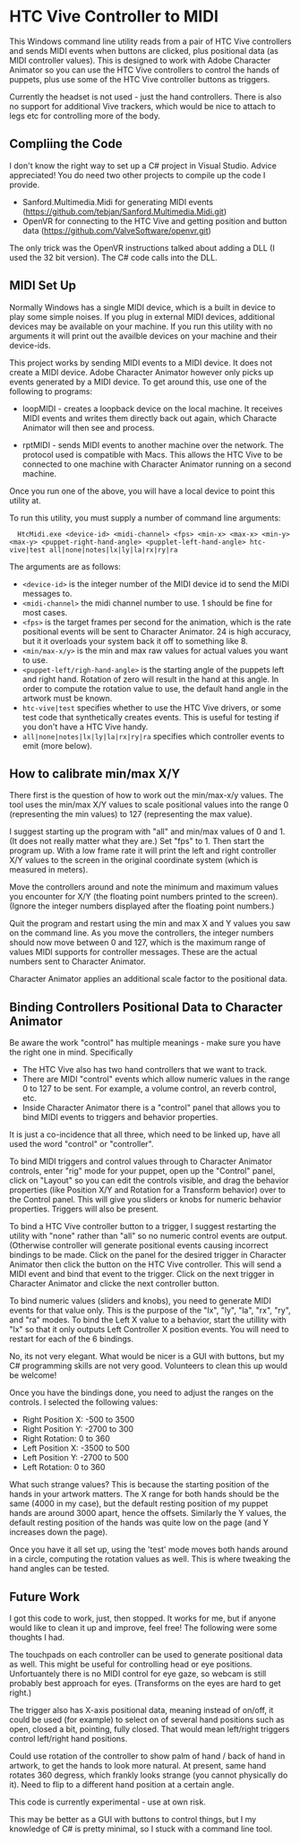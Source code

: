 HTC Vive Controller to MIDI
===========================

This Windows command line utility reads from a pair of HTC Vive controllers and
sends MIDI events when buttons are clicked, plus positional data (as MIDI
controller values).  This is designed to work with Adobe Character Animator so
you can use the HTC Vive controllers to control the hands of puppets, plus use
some of the HTC Vive controller buttons as triggers.

Currently the headset is not used - just the hand controllers. There is also
no support for additional Vive trackers, which would be nice to attach to
legs etc for controlling more of the body.

## Compliing the Code 

I don't know the right way to set up a C# project in Visual Studio. Advice
appreciated! You do need two other projects to compile up the code I provide.

 - Sanford.Multimedia.Midi for generating MIDI events (https://github.com/tebjan/Sanford.Multimedia.Midi.git)
 - OpenVR for connecting to the HTC Vive and getting position and button data (https://github.com/ValveSoftware/openvr.git)

The only trick was the OpenVR instructions talked about adding a DLL (I used
the 32 bit version). The C# code calls into the DLL.

## MIDI Set Up 

Normally Windows has a single MIDI device, which is a built in device to
play some simple noises. If you plug in external MIDI devices, additional
devices may be available on your machine. If you run this utility with no
arguments it will print out the availble devices on your machine and their
device-ids.

This project works by sending MIDI events to a MIDI device. It does not create
a MIDI device. Adobe Character Animator however only picks up events generated
by a MIDI device. To get around this, use one of the following to programs:

 * loopMIDI - creates a loopback device on the local machine. It receives MIDI
   events and writes them directly back out again, which Characte Animator will
   then see and process.

 * rptMIDI - sends MIDI events to another machine over the network. The
   protocol used is compatible with Macs. This allows the HTC Vive to be
   connected to one machine with Character Animator running on a second
   machine.

Once you run one of the above, you will have a local device to point this
utility at.

To run this utility, you must supply a number of command line arguments:

      HtcMidi.exe <device-id> <midi-channel> <fps> <min-x> <max-x> <min-y> <max-y> <puppet-right-hand-angle> <pupplet-left-hand-angle> htc-vive|test all|none|notes|lx|ly|la|rx|ry|ra

The arguments are as follows:

* `<device-id>` is the integer number of the MIDI device id to send the MIDI messages to.
* `<midi-channel>` the midi channel number to use. 1 should be fine for most cases.
* `<fps>` is the target frames per second for the animation, which is the rate positional events will be sent to Character Animator. 24 is high accuracy, but it it overloads your system back it off to something like 8.
* `<min/max-x/y>` is the min and max raw values for actual values you want to use.
* `<puppet-left/righ-hand-angle>` is the starting angle of the puppets left and right hand. Rotation of zero will result in the hand at this angle. In order to compute the rotation value to use, the default hand angle in the artwork must be known.
* `htc-vive|test` specifies whether to use the HTC Vive drivers, or some test code that synthetically creates events. This is useful for testing if you don't have a HTC Vive handy.
* `all|none|notes|lx|ly|la|rx|ry|ra` specifies which controller events to emit (more below).

## How to calibrate min/max X/Y 

There first is the question of how to work out the min/max-x/y values.
The tool uses the min/max X/Y values to scale positional values into the range
0 (representing the min values) to 127 (representing the max value).

I suggest starting up the program with "all" and min/max values of 0 and 1.
(It does not really matter what they are.) Set "fps" to 1. Then start the
program up. With a low frame rate it will print the left and right controller
X/Y values to the screen in the original coordinate system (which is measured
in meters).

Move the controllers around and note the minimum and maximum values you
encounter for X/Y (the floating point numbers printed to the screen).
(Ignore the integer numbers displayed after the floating point numbers.)

Quit the program and restart using the min and max X and Y values you saw on
the command line. As you move the controllers, the integer numbers should now
move between 0 and 127, which is the maximum range of values MIDI supports for
controller messages. These are the actual numbers sent to Character Animator.

Character Animator applies an additional scale factor to the positional data.

## Binding Controllers Positional Data to Character Animator 

Be aware the work "control" has multiple meanings - make sure you have the
right one in mind. Specifically

 - The HTC Vive also has two hand controllers that we want to track.
 - There are MIDI "control" events which allow numeric values in the range 0 to 127 to be sent. For example, a volume control, an reverb control, etc.
 - Inside Character Animator there is a "control" panel that allows you to bind MIDI events to triggers and behavior properties.

It is just a co-incidence that all three, which need to be linked up, have all
used the word "control" or "controller".

To bind MIDI triggers and control values through to Character Animator
controls, enter "rig" mode for your puppet, open up the "Control" panel,
click on "Layout" so you can edit the controls visible, and drag the behavior
properties (like Position X/Y and Rotation for a Transform behavior) over to
the Control panel. This will give you sliders or knobs for numeric behavior
properties. Triggers will also be present.

To bind a HTC Vive controller button to a trigger, I suggest restarting the
utility with "none" rather than "all" so no numeric control events are output.
(Otherwise controller will generate positional events causing incorrect
bindings to be made. Click on the panel for the desired trigger in Character
Animator then click the button on the HTC Vive controller. This will send a
MIDI event and bind that event to the trigger. Click on the next trigger in
Character Animator and clicke the next controller button.

To bind numeric values (sliders and knobs), you need to generate MIDI events
for that value only. This is the purpose of the "lx", "ly", "la", "rx", "ry",
and "ra" modes. To bind the Left X value to a behavior, start the utillity with
"lx" so that it only outputs Left Controller X position events. You will need
to restart for each of the 6 bindings.

No, its not very elegant. What would be nicer is a GUI with buttons, but
my C# programming skills are not very good. Volunteers to clean this up
would be welcome!

Once you have the bindings done, you need to adjust the ranges on the controls.
I selected the following values:

 - Right Position X: -500 to 3500
 - Right Position Y: -2700 to 300
 - Right Rotation: 0 to 360
 - Left Position X: -3500 to 500
 - Left Position Y: -2700 to 500
 - Left Rotation: 0 to 360

What such strange values? This is because the starting position of the hands
in your artwork matters. The X range for both hands should be the same (4000
in my case), but the default resting position of my puppet hands are around
3000 apart, hence the offsets. Similarly the Y values, the default resting
position of the hands was quite low on the page (and Y increases down the page).

Once you have it all set up, using the 'test' mode moves both hands around
in a circle, computing the rotation values as well. This is where tweaking
the hand angles can be tested.

## Future Work 

I got this code to work, just, then stopped. It works for me, but if anyone
would like to clean it up and improve, feel free! The following were some
thoughts I had.

The touchpads on each controller can be used to generate positional data
as well. This might be useful for controlling head or eye positions.
Unfortuantely there is no MIDI control for eye gaze, so webcam is still
probably best approach for eyes. (Transforms on the eyes are hard to get
right.)

The trigger also has X-axis positional data, meaning instead of on/off,
it could be used (for example) to select on of several hand positions such as
open, closed a bit, pointing, fully closed. That would mean left/right triggers
control left/right hand positions.

Could use rotation of the controller to show palm of hand / back of hand
in artwork, to get the hands to look more natural. At present, same hand
rotates 360 degress, which frankly looks strange (you cannot physically do it).
Need to flip to a different hand position at a certain angle.

This code is currently experimental - use at own risk.

This may be better as a GUI with buttons to control things, but I my
knowledge of C# is pretty minimal, so I stuck with a command line tool.


